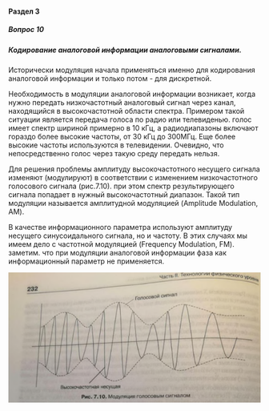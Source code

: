#### Раздел 3

##### Вопрос 10

##### Кодирование аналоговой информации аналоговыми сигналами.

Исторически модуляция начала применяться именно для кодирования аналоговой информации и только потом - для дискретной.

Необходимость в модуляции аналоговой информации возникает, когда нужно передать низкочастотный аналоговый сигнал через канал, находящийся в высокочастотной области спектра. Примером такой ситуации является передача голоса по радио или телевиденью. голос имеет спектр шириной примерно в 10 кГц, а радиодиапазоны включают гораздо более высокие частоты, от 30 кГц до 300МГц. Еще более высокие частоты используются в телевидении. Очевидно, что непосредственно голос через такую среду передать нельзя.

Для решения проблемы амплитуду высокочастотного несущего сигнала изменяют (модулируют) в соответствии с изменением низкочастотного голосового сигнала (рис.7.10). при этом спектр результирующего сигнала попадает в нужный высокочастотный диапазон. Такой тип модуляции называется амплитудной модуляцией (Amplitude Modulation, AM). 

В качестве информационного параметра используют амплитуду несущего синусоидального сигнала, но и частоту. В этих случаях мы имеем дело с частотной модуляцией (Frequency Modulation, FM). заметим. что при модуляции аналоговой информации фаза как информационный параметр не применяется. 

![image-20220622154418263](Answer_3_1/image-20220622154418263.png)
